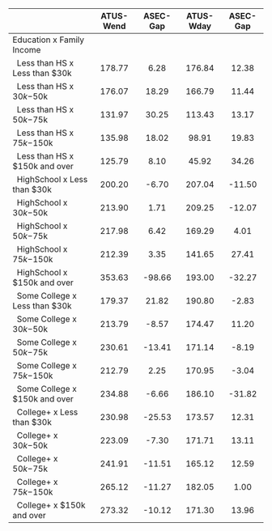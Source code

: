 
|                      |    ATUS-Wend |     ASEC-Gap |    ATUS-Wday |     ASEC-Gap |
| -------------------- | :----------: | :----------: | :----------: | :----------: |
| Education x Family Income |              |              |              |              |
| &nbsp;&nbsp;Less than HS x Less than $30k |       178.77 |         6.28 |       176.84 |        12.38 |
| &nbsp;&nbsp;Less than HS x $30k-$50k |       176.07 |        18.29 |       166.79 |        11.44 |
| &nbsp;&nbsp;Less than HS x $50k-$75k |       131.97 |        30.25 |       113.43 |        13.17 |
| &nbsp;&nbsp;Less than HS x $75k-$150k |       135.98 |        18.02 |        98.91 |        19.83 |
| &nbsp;&nbsp;Less than HS x $150k and over |       125.79 |         8.10 |        45.92 |        34.26 |
| &nbsp;&nbsp;HighSchool x Less than $30k |       200.20 |        -6.70 |       207.04 |       -11.50 |
| &nbsp;&nbsp;HighSchool x $30k-$50k |       213.90 |         1.71 |       209.25 |       -12.07 |
| &nbsp;&nbsp;HighSchool x $50k-$75k |       217.98 |         6.42 |       169.29 |         4.01 |
| &nbsp;&nbsp;HighSchool x $75k-$150k |       212.39 |         3.35 |       141.65 |        27.41 |
| &nbsp;&nbsp;HighSchool x $150k and over |       353.63 |       -98.66 |       193.00 |       -32.27 |
| &nbsp;&nbsp;Some College x Less than $30k |       179.37 |        21.82 |       190.80 |        -2.83 |
| &nbsp;&nbsp;Some College x $30k-$50k |       213.79 |        -8.57 |       174.47 |        11.20 |
| &nbsp;&nbsp;Some College x $50k-$75k |       230.61 |       -13.41 |       171.14 |        -8.19 |
| &nbsp;&nbsp;Some College x $75k-$150k |       212.79 |         2.25 |       170.95 |        -3.04 |
| &nbsp;&nbsp;Some College x $150k and over |       234.88 |        -6.66 |       186.10 |       -31.82 |
| &nbsp;&nbsp;College+ x Less than $30k |       230.98 |       -25.53 |       173.57 |        12.31 |
| &nbsp;&nbsp;College+ x $30k-$50k |       223.09 |        -7.30 |       171.71 |        13.11 |
| &nbsp;&nbsp;College+ x $50k-$75k |       241.91 |       -11.51 |       165.12 |        12.59 |
| &nbsp;&nbsp;College+ x $75k-$150k |       265.12 |       -11.27 |       182.05 |         1.00 |
| &nbsp;&nbsp;College+ x $150k and over |       273.32 |       -10.12 |       171.30 |        13.96 |


